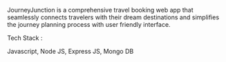 JourneyJunction is a comprehensive travel booking web app that seamlessly connects travelers with their dream destinations and simplifies the journey planning process with user 
friendly interface.

Tech Stack : 

Javascript,
Node JS, Express JS,
Mongo DB
